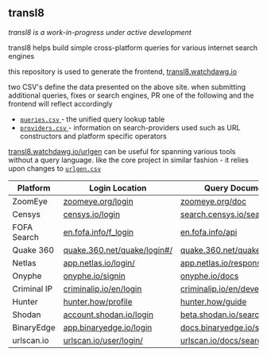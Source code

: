## transl8

_transl8 is a work-in-progress under active development_

transl8 helps build simple cross-platform queries for various internet search engines

this repository is used to generate the frontend, [transl8.watchdawg.io](https://transl8.watchdawg.io)

two CSV's define the data presented on the above site. when submitting additional queries, fixes or search engines, PR one of the following and the frontend will reflect accordingly

- [ `queries.csv` ](https://github.com/joshhighet/transl8/blob/main/queries.csv) - the unified query lookup table
- [ `providers.csv` ](https://github.com/joshhighet/transl8/blob/main/providers.csv) - information on search-providers used such as URL constructors and platform specific operators

[transl8.watchdawg.io/urlgen](http://transl8.watchdawg.io/urlgen) can be useful for spanning various tools without a query language. like the core project in similar fashion - it relies upon changes to [ `urlgen.csv` ](https://github.com/joshhighet/transl8/blob/main/urlgen.csv)

| Platform        | Login Location | Query Documentation |
|-----------------|----------------|---------------------|
| ZoomEye         | [zoomeye.org/login](https://www.zoomeye.org/login) | [zoomeye.org/doc](https://www.zoomeye.org/doc?Thechannel=user) |
| Censys          | [censys.io/login](https://censys.io/login) | [search.censys.io/search/definitions](https://search.censys.io/search/definitions?resource=hosts) |
| FOFA Search     | [en.fofa.info/f_login](https://en.fofa.info/f_login) | [en.fofa.info/api](https://en.fofa.info/api) |
| Quake 360       | [quake.360.net/quake/login#/](https://quake.360.net/quake/login#/) | [quake.360.net/quake/#/help](https://quake.360.net/quake/#/help?id=5eb238f110d2e850d5c6aec8&title=检索关键词) |
| Netlas          | [app.netlas.io/login/](https://app.netlas.io/login/) | [app.netlas.io/responses/](https://app.netlas.io/responses/) |
| Onyphe          | [onyphe.io/signin](https://www.onyphe.io/signin) | [onyphe.io/docs](https://www.onyphe.io/docs/onyphe-query-language) | 
| Criminal IP     | [criminalip.io/en/login](https://www.criminalip.io/en/mypage/information) | [criminalip.io/en/developer](https://www.criminalip.io/en/developer/filters-and-tags/filters) |
| Hunter          | [hunter.how/profile](https://hunter.how/profile) | [hunter.how/guide](https://hunter.how/guide) |
| Shodan          | [account.shodan.io/login](https://account.shodan.io/login) | [beta.shodan.io/search/filters](https://beta.shodan.io/search/filters) |
| BinaryEdge      | [app.binaryedge.io/login](https://app.binaryedge.io/login) | [docs.binaryedge.io/search](https://docs.binaryedge.io/search/) |
| urlscan.io      | [urlscan.io/user/login/](https://urlscan.io/user/login) | [urlscan.io/docs/search/](https://urlscan.io/docs/search) |
